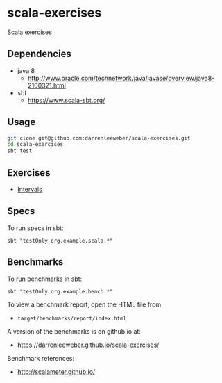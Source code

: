 # scala-exercises

Scala exercises

## Dependencies

- java 8
  - http://www.oracle.com/technetwork/java/javase/overview/java8-2100321.html
- sbt
  - https://www.scala-sbt.org/

## Usage

```bash
git clone git@github.com:darrenleeweber/scala-exercises.git
cd scala-exercises
sbt test
```

## Exercises

- [Intervals](docs/intervals.md)

## Specs

To run specs in sbt:

```
sbt "testOnly org.example.scala.*"
```

## Benchmarks

To run benchmarks in sbt:

```
sbt "testOnly org.example.bench.*"
```

To view a benchmark report, open the HTML file from
- `target/benchmarks/report/index.html`

A version of the benchmarks is on github.io at:
- https://darrenleeweber.github.io/scala-exercises/

Benchmark references:
- http://scalameter.github.io/
